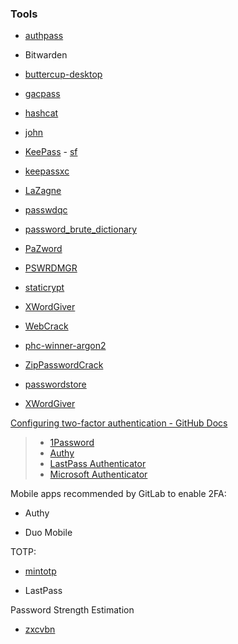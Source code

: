 ### Tools

- [authpass](https://github.com/authpass/authpass)

- Bitwarden

- [buttercup-desktop](https://github.com/buttercup/buttercup-desktop)

- [gacpass](https://github.com/roodkcab/gacpass)

- [hashcat](https://github.com/hashcat/hashcat)

- [john](https://github.com/openwall/john)

- [KeePass](https://github.com/lgg/awesome-keepass) - [sf](https://sourceforge.net/projects/keepass/)

- [keepassxc](https://github.com/keepassxreboot/keepassxc)

- [LaZagne](https://github.com/AlessandroZ/LaZagne)

- [passwdqc](https://github.com/openwall/passwdqc)

- [password_brute_dictionary](https://github.com/huyuanzhi2/password_brute_dictionary)

- [PaZword](https://github.com/veler/PaZword)

- [PSWRDMGR](https://github.com/AngryCarrot789/PSWRDMGR)

- [staticrypt](https://github.com/robinmoisson/staticrypt)

- [XWordGiver](https://github.com/katahiromz/XWordGiver)

- [WebCrack](https://github.com/yzddmr6/WebCrack)

- [phc-winner-argon2](https://github.com/p-h-c/phc-winner-argon2)

- [ZipPasswordCrack](https://github.com/dib0/ZipPasswordCrack)

- [passwordstore](https://www.passwordstore.org/)

- [XWordGiver](https://github.com/katahiromz/XWordGiver)

[Configuring two-factor authentication - GitHub Docs](https://docs.github.com/en/authentication/securing-your-account-with-two-factor-authentication-2fa/configuring-two-factor-authentication)

> - [1Password](https://support.1password.com/one-time-passwords/)
> - [Authy](https://authy.com/guides/github/)
> - [LastPass Authenticator](https://lastpass.com/auth/)
> - [Microsoft Authenticator](https://www.microsoft.com/en-us/account/authenticator/)

Mobile apps recommended by GitLab to enable 2FA:

- Authy

- Duo Mobile

TOTP:

- [mintotp](https://github.com/susam/mintotp)

- LastPass

Password Strength Estimation

- [zxcvbn](https://github.com/zxcvbn-ts/zxcvbn)
